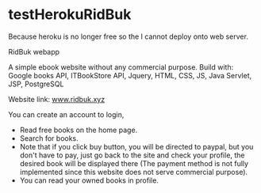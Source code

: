 # testHerokuRidBuk
Because heroku is no longer free so the I cannot deploy onto web server.

RidBuk webapp

A simple ebook website without any commercial purpose.
Build with:  
Google books API, ITBookStore API, Jquery, HTML, CSS, JS, Java Servlet, JSP, PostgreSQL

Website link: www.ridbuk.xyz

You can create an account to login, 
- Read free books on the home page.
- Search for books.
- Note that if you click buy button, you will be directed to paypal, but you don't have to pay, just go back to the site and check your profile, the desired book
will be displayed there (The payment method is not fully implemented since this website does not serve commercial purpose).
- You can read your owned books in profile.

